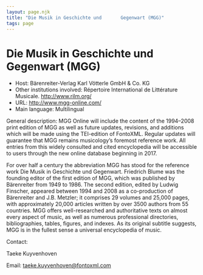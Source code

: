 ```yaml
---
layout: page.njk
title: "Die Musik in Geschichte und       Gegenwart (MGG)"
tags: page
---
```

# Die Musik in Geschichte und       Gegenwart (MGG)




* Host: Bärenreiter-Verlag Karl Vötterle
 GmbH & Co. KG
* Other institutions involved:
 Répertoire International de
 Littérature Musicale. http://www.rilm.org/
* URL: <http://www.mgg-online.com/>
* Main language: Multilingual



General description: MGG Online will include the content
 of the 1994–2008 print edition of MGG as well as future
 updates, revisions, and additions which will be made using
 the TEI-edition of FontoXML. Regular updates will guarantee
 that MGG remains musicology’s foremost reference work. All
 entries from this widely consulted and cited encyclopedia
 will be accessible to users through the new online database
 beginning in 2017.
 

 For over half a century the abbreviation MGG has stood for
 the reference work Die Musik in Geschichte und Gegenwart.
 Friedrich Blume was the founding editor of the first edition
 of MGG, which was published by Bärenreiter from 1949 to 1986.
 The second edition, edited by Ludwig Finscher, appeared
 between 1994 and 2008 as a co-production of Bärenreiter and
 J.B. Metzler; it comprises 29 volumes and 25,000 pages, with
 approximately 20,000 articles written by over 3500 authors
 from 55 countries. MGG offers well-researched and
 authoritative texts on almost every aspect of music, as well
 as numerous professional directories, bibliographies, tables,
 figures, and indexes. As its original subtitle suggests, MGG
 is in the fullest sense a universal encyclopedia of
 music.



Contact:
 



Taeke Kuyvenhoven



Email: [taeke.kuyvenhoven@fontoxml.com](mailto:taeke.kuyvenhoven@fontoxml.com)





